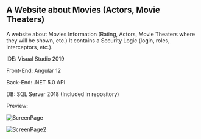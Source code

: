 A Website about Movies (Actors, Movie Theaters)
-

A website about Movies Information (Rating, Actors, Movie Theaters where they will be shown, etc.)
It contains a Security Logic (login, roles, interceptors, etc.).

IDE: Visual Studio 2019

Front-End: Angular 12

Back-End: .NET 5.0 API

DB: SQL Server 2018 (Included in repository)

Preview:

![ScreenPage](https://user-images.githubusercontent.com/85239081/146622127-c6f3c363-0160-487e-8db4-6d586fb3ffb3.JPG)

![ScreenPage2](https://user-images.githubusercontent.com/85239081/146033304-59530a12-e3b2-4901-8f82-95c4a3aa4c74.JPG)

